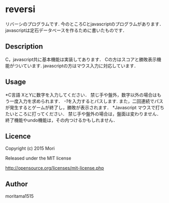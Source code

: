 reversi
====
  リバーシのプログラムです.
  今のところCとjavascriptのプログラムがあります．
  javascriptは定石データベースを作るために書いたものです．

## Description
  C，javascript共に基本機能は実装してあります．
  Cの方はスコアと勝敗表示機能がついています.
  javascriptの方はマウス入力に対応しています．

## Usage
*C言語
  XとYに数字を入力してください．
  禁じ手や盤外，数字以外の場合はもう一度入力を求められます．
  *-1*を入力するとパスします.
  また，二回連続でパスが発生するとゲームが終了し，勝敗が表示されます．
*Javascript
  マウスで打ちたいところに打ってください．
  禁じ手や盤外の場合は，盤面は変わりません．
  終了機能やundo機能は，その内つけるかもしれません．

## Licence
Copyright (c) 2015 Mori

Released under the MIT license

http://opensource.org/licenses/mit-license.php

## Author
moritama1515
